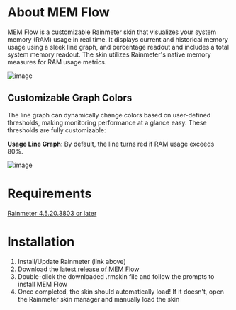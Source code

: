 # About MEM Flow

MEM Flow is a customizable Rainmeter skin that visualizes your system memory (RAM) usage in real time. It displays current and historical memory usage using a sleek line graph, and percentage readout and includes a total system memory readout. The skin utilizes Rainmeter's native memory measures for RAM usage metrics.

![image](https://github.com/user-attachments/assets/b6b459ed-3d6c-4589-93f4-ba9b2fd25f11)


## Customizable Graph Colors

The line graph can dynamically change colors based on user-defined thresholds, making monitoring performance at a glance easy. These thresholds are fully customizable:

**Usage Line Graph**: By default, the line turns red if RAM usage exceeds 80%.

![image](https://github.com/user-attachments/assets/62437d08-66fd-4cb6-80af-809b6fae4005)


# Requirements

[Rainmeter 4.5.20.3803 or later](https://www.rainmeter.net/)

# Installation

1. Install/Update Rainmeter (link above)
2. Download the [latest release of MEM Flow](https://github.com/nolan71/Rainmeter-MEM_Flow/releases/latest)
3. Double-click the downloaded .rmskin file and follow the prompts to install MEM Flow
4. Once completed, the skin should automatically load! If it doesn't, open the Rainmeter skin manager and manually load the skin
